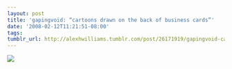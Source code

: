 ```yaml
---
layout: post
title: 'gapingvoid: “cartoons drawn on the back of business cards”'
date: '2008-02-12T11:21:51-08:00'
tags: 
tumblr_url: http://alexhwilliams.tumblr.com/post/26171919/gapingvoid-cartoons-drawn-on-the-back-of
---
```

<img src="http://25.media.tumblr.com/EXq6qISRE5cdxnymlIFl9wuA_400.jpg"/>
